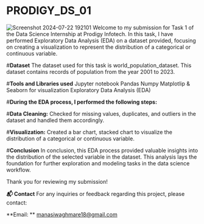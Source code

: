 # PRODIGY_DS_01
![Screenshot 2024-07-22 192101](https://github.com/user-attachments/assets/099b3ad5-fbd3-4a44-a72a-8dd97bd4f837)
Welcome to my submission for Task 1 of the Data Science Internship at Prodigy Infotech. In this task, I have performed Exploratory Data Analysis (EDA) on a dataset provided, focusing on creating a visualization to represent the distribution of a categorical or continuous variable.

#**Dataset**
The dataset used for this task is world_population_dataset. This dataset contains records of population from the year 2001 to 2023.

#**Tools and Libraries used**
Jupyter notebook
Pandas
Numpy
Matplotlip & Seaborn for visualization
Exploratory Data Analysis (EDA)

#**During the EDA process, I performed the following steps:**

#**Data Cleaning:** 
Checked for missing values, duplicates, and outliers in the dataset and handled them accordingly.

#**Visualization:** 
Created a bar chart, stacked chart to visualize the distribution of a categorical or continuous variable.

#**Conclusion**
In conclusion, this EDA process provided valuable insights into the distribution of the selected variable in the dataset. This analysis lays the foundation for further exploration and modeling tasks in the data science workflow.

Thank you for reviewing my submission!

**📬 Contact**
For any inquiries or feedback regarding this project, please contact:

**Email: ** manasiwaghmare18@gmail.com
